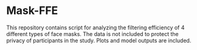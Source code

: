 # Mask-FFE
This repository contains script for analyzing the filtering efficiency of 4 different types of face masks. The data is not included to protect the privacy of participants in the study. Plots and model outputs are included. 

